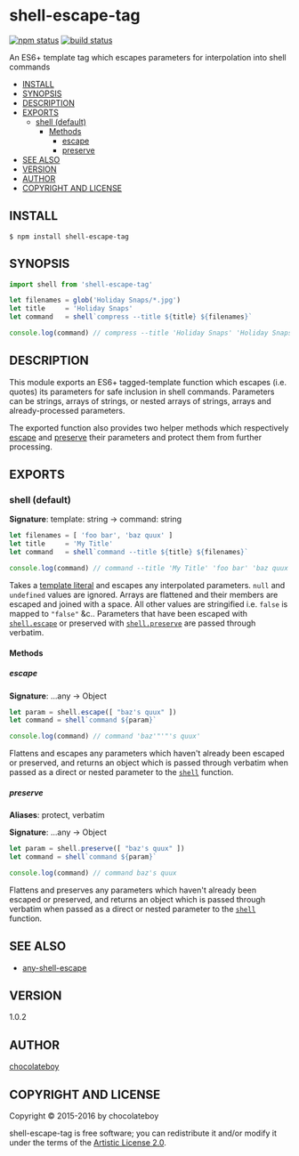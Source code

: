 # shell-escape-tag

[![npm status](http://img.shields.io/npm/v/shell-escape-tag.svg)](https://www.npmjs.org/package/shell-escape-tag)
[![build status](https://secure.travis-ci.org/chocolateboy/shell-escape-tag.svg)](http://travis-ci.org/chocolateboy/shell-escape-tag)

An ES6+ template tag which escapes parameters for interpolation into shell commands

- [INSTALL](#install)
- [SYNOPSIS](#synopsis)
- [DESCRIPTION](#description)
- [EXPORTS](#exports)
  - [shell (default)](#shell-default)
    - [Methods](#methods)
      - [escape](#escape)
      - [preserve](#preserve)
- [SEE ALSO](#see-also)
- [VERSION](#version)
- [AUTHOR](#author)
- [COPYRIGHT AND LICENSE](#copyright-and-license)

## INSTALL

    $ npm install shell-escape-tag

## SYNOPSIS

```javascript
import shell from 'shell-escape-tag'

let filenames = glob('Holiday Snaps/*.jpg')
let title     = 'Holiday Snaps'
let command   = shell`compress --title ${title} ${filenames}`

console.log(command) // compress --title 'Holiday Snaps' 'Holiday Snaps/Picture 1.jpg' 'Holiday Snaps/Picture 2.jpg'
```

## DESCRIPTION

This module exports an ES6+ tagged-template function which escapes (i.e. quotes) its parameters for safe inclusion in
shell commands. Parameters can be strings, arrays of strings, or nested arrays of strings, arrays and already-processed
parameters.

The exported function also provides two helper methods which respectively [escape](#escape) and [preserve](#preserve)
their parameters and protect them from further processing.

## EXPORTS

### shell (default)

**Signature**: template: string → command: string

```javascript
let filenames = [ 'foo bar', 'baz quux' ]
let title     = 'My Title'
let command   = shell`command --title ${title} ${filenames}`

console.log(command) // command --title 'My Title' 'foo bar' 'baz quux'
```

Takes a [template literal](https://developer.mozilla.org/en-US/docs/Web/JavaScript/Reference/Template_literals)
and escapes any interpolated parameters. `null` and `undefined` values are ignored.
Arrays are flattened and their members are escaped and joined with a space.
All other values are stringified i.e. `false` is mapped to `"false"` &c.. Parameters that have been escaped
with [`shell.escape`](#escape) or preserved with [`shell.preserve`](#preserve) are passed through verbatim.

#### Methods

##### escape

**Signature**: ...any → Object

```javascript
let param = shell.escape([ "baz's quux" ])
let command = shell`command ${param}`

console.log(command) // command 'baz'"'"'s quux'
```

Flattens and escapes any parameters which haven't already been escaped or preserved, and returns an object which
is passed through verbatim when passed as a direct or nested parameter to the [`shell`](#shell-default) function.

##### preserve

**Aliases**: protect, verbatim

**Signature**: ...any → Object

```javascript
let param = shell.preserve([ "baz's quux" ])
let command = shell`command ${param}`

console.log(command) // command baz's quux
```

Flattens and preserves any parameters which haven't already been escaped or preserved, and returns an object which
is passed through verbatim when passed as a direct or nested parameter to the [`shell`](#shell-default) function.

## SEE ALSO

* [any-shell-escape](https://www.npmjs.com/package/any-shell-escape)

## VERSION

1.0.2

## AUTHOR

[chocolateboy](mailto:chocolate@cpan.org)

## COPYRIGHT AND LICENSE

Copyright © 2015-2016 by chocolateboy

shell-escape-tag is free software; you can redistribute it and/or modify it under the
terms of the [Artistic License 2.0](http://www.opensource.org/licenses/artistic-license-2.0.php).
